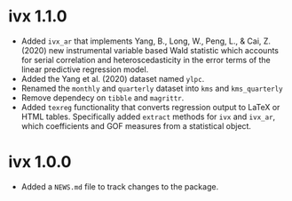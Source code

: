 # ivx 1.1.0

* Added `ivx_ar` that implements Yang, B., Long, W., Peng, L., & Cai, Z. (2020) 
new instrumental variable based  Wald statistic which accounts for serial 
correlation and heteroscedasticity in the error terms of the linear predictive regression model.
* Added the Yang et al. (2020) dataset named `ylpc`.
* Renamed the `monthly` and `quarterly` dataset into `kms` and `kms_quarterly`
* Remove dependecy on `tibble` and `magrittr`.
* Added `texreg` functionality that converts regression output to LaTeX or HTML tables.
Specifically added `extract` methods for `ivx` and `ivx_ar`, which coefficients and GOF measures 
from a statistical object. 

# ivx 1.0.0

* Added a `NEWS.md` file to track changes to the package.
